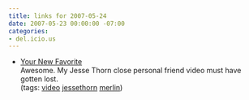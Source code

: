 ```yaml
---
title: links for 2007-05-24
date: 2007-05-23 00:00:00 -07:00
categories:
- del.icio.us
---
```


<ul class="delicious">
    <li>
        <div class="delicious-link"><a href="http://yournewfavorite.com/blog/2007/05/podcast_geek_out.html">Your New Favorite</a></div>
        <div class="delicious-extended">Awesome. My Jesse Thorn close personal friend video must have gotten lost.</div>
        <div class="delicious-tags">(tags: <a href="http://del.icio.us/torrez/video">video</a> <a href="http://del.icio.us/torrez/jessethorn">jessethorn</a> <a href="http://del.icio.us/torrez/merlin">merlin</a>)</div>
    </li>
</ul>
